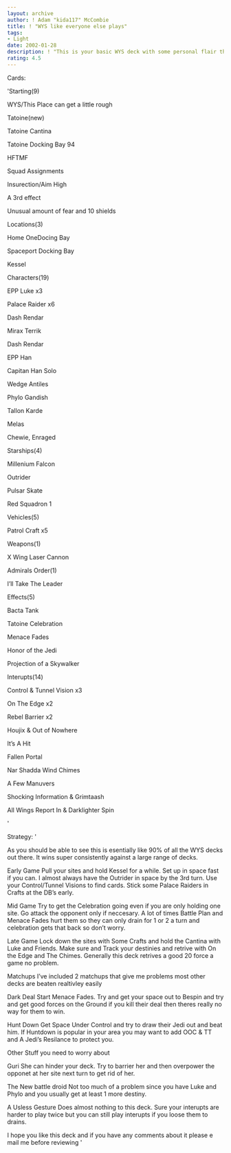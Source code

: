 ```yaml
---
layout: archive
author: ! Adam "kida117" McCombie
title: ! "WYS like everyone else plays"
tags:
- Light
date: 2002-01-28
description: ! "This is your basic WYS deck with some personal flair thrown in."
rating: 4.5
---
```

Cards: 

'Starting(9)

WYS/This Place can get a little rough

Tatoine(new)

Tatoine Cantina

Tatoine Docking Bay 94

HFTMF

Squad Assignments

Insurection/Aim High

A 3rd effect

Unusual amount of fear and 10 shields


Locations(3)

Home OneDocing Bay

Spaceport Docking Bay

Kessel


Characters(19)

EPP Luke x3

Palace Raider x6

Dash Rendar

Mirax Terrik

Dash Rendar

EPP Han

Capitan Han Solo

Wedge Antiles

Phylo Gandish

Tallon Karde

Melas

Chewie, Enraged


Starships(4)

Millenium Falcon

Outrider

Pulsar Skate

Red Squadron 1


Vehicles(5)

Patrol Craft x5


Weapons(1)

X Wing Laser Cannon


Admirals Order(1)

I’ll Take The Leader


Effects(5)

Bacta Tank

Tatoine Celebration

Menace Fades

Honor of the Jedi

Projection of a Skywalker


Interupts(14)

Control & Tunnel Vision x3

On The Edge x2

Rebel Barrier x2

Houjix & Out of Nowhere

It’s A Hit

Fallen Portal

Nar Shadda Wind Chimes

A Few Manuvers

Shocking Information & Grimtaash

All Wings Report In & Darklighter Spin

'

Strategy: '

As you should be able to see this is esentially like 90% of all the WYS decks out there.  It wins super consistently against a large range of decks.  

Early Game  Pull your sites and hold Kessel for a while.  Set up in space fast if you can.  I almost always have the Outrider in space by the 3rd turn.  Use your Control/Tunnel Visions to find cards.  Stick some Palace Raiders in Crafts at the DB’s early.


Mid Game Try to get the Celebration going even if you are only holding one site.  Go attack the opponent only if neccesary.  A lot of times Battle Plan and Menace Fades hurt them so they can only drain for 1 or 2 a turn and celebration gets that back so don’t worry.


Late Game Lock down the sites with Some Crafts and hold the Cantina with Luke and Friends.  Make sure and Track your destinies and retrive with On the Edge and The Chimes.  Generally this deck retrives a good 20 force a game no problem.


Matchups I’ve included 2 matchups that give me problems most other decks are beaten realtivley easily

Dark Deal Start Menace Fades.  Try and get your space out to Bespin and try and get good forces on the Ground if you kill their deal then theres really no way for them to win.


Hunt Down Get Space Under Control and try to draw their Jedi out and beat him.  If Huntdown is popular in your area you may want to add OOC & TT and A Jedi’s Resilance to protect you.  


Other Stuff you need to worry about


Guri She can hinder your deck.  Try to barrier her and then overpower the opponet at her site next turn to get rid of her.


The New battle droid Not too much of a problem since you have Luke and Phylo and you usually get at least 1 more destiny.


A Usless Gesture Does almost nothing to this deck.  Sure your interupts are harder to play twice but you can still play interupts if you loose them to drains.  


I hope you like this deck and if you have any comments about it please e mail me before reviewing '